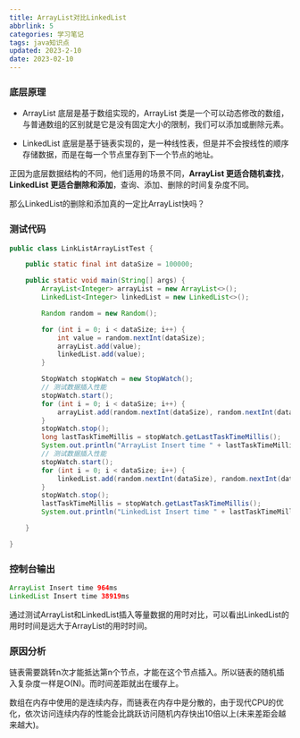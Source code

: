 ```yaml
---
title: ArrayList对比LinkedList
abbrlink: 5
categories: 学习笔记
tags: java知识点
updated: 2023-2-10
date: 2023-02-10
---
```




### 底层原理

- ArrayList 底层是基于数组实现的，ArrayList 类是一个可以动态修改的数组，与普通数组的区别就是它是没有固定大小的限制，我们可以添加或删除元素。

- LinkedList 底层是基于链表实现的，是一种线性表，但是并不会按线性的顺序存储数据，而是在每一个节点里存到下一个节点的地址。

正因为底层数据结构的不同，他们适用的场景不同，**ArrayList 更适合随机查找**，**LinkedList 更适合删除和添加**，查询、添加、删除的时间复杂度不同。

那么LinkedList的删除和添加真的一定比ArrayList快吗？

<!-- more -->

### 测试代码

```java
public class LinkListArrayListTest {

    public static final int dataSize = 100000;

    public static void main(String[] args) {
        ArrayList<Integer> arrayList = new ArrayList<>();
        LinkedList<Integer> linkedList = new LinkedList<>();

        Random random = new Random();

        for (int i = 0; i < dataSize; i++) {
            int value = random.nextInt(dataSize);
            arrayList.add(value);
            linkedList.add(value);
        }

        StopWatch stopWatch = new StopWatch();
        // 测试数据插入性能
        stopWatch.start();
        for (int i = 0; i < dataSize; i++) {
            arrayList.add(random.nextInt(dataSize), random.nextInt(dataSize));
        }
        stopWatch.stop();
        long lastTaskTimeMillis = stopWatch.getLastTaskTimeMillis();
        System.out.println("ArrayList Insert time " + lastTaskTimeMillis + "ms");
        // 测试数据插入性能
        stopWatch.start();
        for (int i = 0; i < dataSize; i++) {
            linkedList.add(random.nextInt(dataSize), random.nextInt(dataSize));
        }
        stopWatch.stop();
        lastTaskTimeMillis = stopWatch.getLastTaskTimeMillis();
        System.out.println("LinkedList Insert time " + lastTaskTimeMillis + "ms");

    }

}
```

### 控制台输出

```java
ArrayList Insert time 964ms
LinkedList Insert time 38919ms
```

通过测试ArrayList和LinkedList插入等量数据的用时对比，可以看出LinkedList的用时时间是远大于ArrayList的用时时间。

### 原因分析

链表需要跳转n次才能抵达第n个节点，才能在这个节点插入。所以链表的随机插入复杂度一样是O(N)。而时间差距就出在缓存上。

数组在内存中使用的是连续内存，而链表在内存中是分散的，由于现代CPU的优化，依次访问连续内存的性能会比跳跃访问随机内存快出10倍以上(未来差距会越来越大)。

